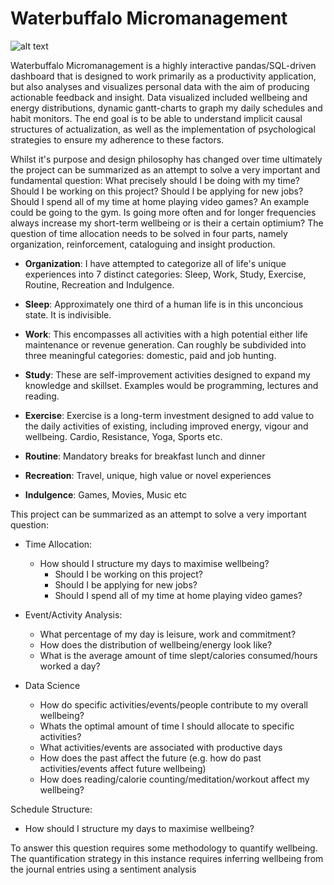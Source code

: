 # Waterbuffalo Micromanagement

![alt text](https://github.com/waterbuffalo13/Waterbuffalo-Micromanagement/blob/master/screenshot.PNG)

Waterbuffalo Micromanagement is a highly interactive pandas/SQL-driven dashboard that is designed to work primarily as a productivity application, but also analyses and visualizes personal data with the aim of producing actionable feedback and insight. Data visualized included wellbeing and energy distributions, dynamic gantt-charts to graph my daily schedules and habit monitors. The end goal is to be able to understand implicit causal structures of actualization, as well as the implementation of psychological strategies to ensure my adherence to these factors.

Whilst it's purpose and design philosophy has changed over time ultimately the project can be summarized as an attempt to solve a very important and fundamental question: What precisely should I be doing with my time? Should I be working on this project? Should I be applying for new jobs? Should I spend all of my time at home playing video games? An example could be going to the gym. Is going more often and for longer frequencies always increase my short-term wellbeing or is their a certain optimium? The question of time allocation needs to be solved in four parts, namely organization, reinforcement, cataloguing and insight production.

- **Organization**: I have attempted to categorize all of life's unique experiences into 7 distinct categories: Sleep, Work, Study, Exercise, Routine, Recreation and Indulgence.

- **Sleep**: Approximately one third of a human life is in this unconcious state. It is indivisible.

- **Work**: This encompasses all activities with a high potential either life maintenance or revenue generation. Can roughly be subdivided into three meaningful categories: domestic, paid and job hunting. 

- **Study**: These are self-improvement activities designed to expand my knowledge and skillset. Examples would be programming, lectures and reading.

- **Exercise**: Exercise is a long-term investment designed to add value to the daily activities of existing, including improved energy, vigour and wellbeing. Cardio, Resistance, Yoga, Sports etc.

- **Routine**: Mandatory breaks for breakfast lunch and dinner

- **Recreation**: Travel, unique, high value or novel experiences 

- **Indulgence**: Games, Movies, Music etc

This project can be summarized as an attempt to solve a very important question: 
- Time Allocation: 
  -	How should I structure my days to maximise wellbeing?
    - Should I be working on this project? 
    - Should I be applying for new jobs? 
    - Should I spend all of my time at home playing video games? 
- Event/Activity Analysis:
  -	What percentage of my day is leisure, work and commitment?
  - How does the distribution of wellbeing/energy look like?
  - What is the average amount of time slept/calories consumed/hours worked a day?
  
- Data Science
  - How do specific activities/events/people contribute to my overall wellbeing?
  - Whats the optimal amount of time I should allocate to specific activities? 
  - What activities/events are associated with productive days
  - How does the past affect the future (e.g. how do past activities/events affect future wellbeing)
  - How does reading/calorie counting/meditation/workout affect my wellbeing?


Schedule Structure:
-	How should I structure my days to maximise wellbeing?



To answer this question requires some methodology to quantify wellbeing. The quantification strategy in this instance requires inferring wellbeing from the journal entries using a sentiment analysis


